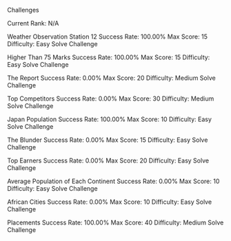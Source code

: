 Challenges

Current Rank: N/A

Weather Observation Station 12
Success Rate: 100.00% Max Score: 15 Difficulty: Easy Solve Challenge

Higher Than 75 Marks
Success Rate: 100.00% Max Score: 15 Difficulty: Easy Solve Challenge

The Report
Success Rate: 0.00% Max Score: 20 Difficulty: Medium Solve Challenge

Top Competitors
Success Rate: 0.00% Max Score: 30 Difficulty: Medium Solve Challenge

Japan Population
Success Rate: 100.00% Max Score: 10 Difficulty: Easy Solve Challenge

The Blunder
Success Rate: 0.00% Max Score: 15 Difficulty: Easy Solve Challenge

Top Earners
Success Rate: 0.00% Max Score: 20 Difficulty: Easy Solve Challenge

Average Population of Each Continent
Success Rate: 0.00% Max Score: 10 Difficulty: Easy Solve Challenge

African Cities
Success Rate: 0.00% Max Score: 10 Difficulty: Easy Solve Challenge

Placements
Success Rate: 100.00% Max Score: 40 Difficulty: Medium Solve Challenge
